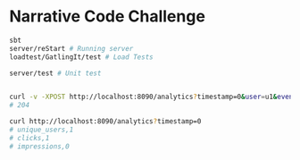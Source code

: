 # Narrative Code Challenge

```bash
sbt
server/reStart # Running server
loadtest/GatlingIt/test # Load Tests

server/test # Unit test
```

```bash

curl -v -XPOST http://localhost:8090/analytics?timestamp=0&user=u1&event=click
# 204

curl http://localhost:8090/analytics?timestamp=0
# unique_users,1
# clicks,1
# impressions,0
```
